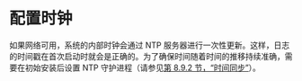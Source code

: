 # 配置时钟

如果网络可用，系统的内部时钟会通过 NTP 服务器进行一次性更新。这样，日志的时间戳在首次启动时就会是正确的。为了确保时间随着时间的推移持续准确，需要在初始安装后设置 NTP 守护进程（请参见[第 8.9.2 节，“时间同步”](https://www.debian.org/doc/manuals/debian-handbook/sect.installation-steps.en.htmlsect.config-misc.en.html#sect.time-synchronization)）。